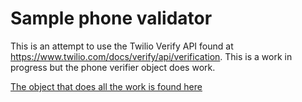 # Sample phone validator

This is an attempt to use the Twilio Verify API found at https://www.twilio.com/docs/verify/api/verification. This is a work in progress but the phone verifier object does work.

[The object that does all the work is found here](/src/twilioPhoneVerifier.php)

